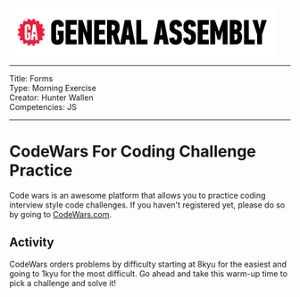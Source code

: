![](/ga_cog.png)

---
Title: Forms<br>
Type: Morning Exercise<br>
Creator: Hunter Wallen <br>
Competencies: JS

---

# CodeWars For Coding Challenge Practice

Code wars is an awesome platform that allows you to practice coding interview style code challenges. If you haven't registered yet, please do so by going to [CodeWars.com](https://www.codewars.com/join).

## Activity

CodeWars orders problems by difficulty starting at 8kyu for the easiest and going to 1kyu for the most difficult. Go ahead and take this warm-up time to pick a challenge and solve it!
